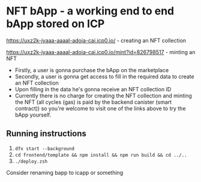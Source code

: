 # NFT bApp - a working end to end bApp stored on ICP

https://uxz2k-jyaaa-aaaal-adoia-cai.icp0.io/ - creating an NFT collection

https://uxz2k-jyaaa-aaaal-adoia-cai.icp0.io/mint?id=826798517 - minting an NFT

* Firstly, a user is gonna purchase the bApp on the marketplace
* Secondly, a user is gonna get access to fill in the required data to create an NFT collection
* Upon filling in the data he's gonna receive an NFT collection ID
* Currently there is no charge for creating the NFT collection and minting the NFT (all cycles (gas) is paid by the backend canister (smart contract)) so you're welcome to visit one of the links above to try the bApp yourself.

## Running instructions
1. `dfx start --background`
2. `cd frontend/template && npm install && npm run build && cd ../..`
3. `./deploy.zsh`

Consider renaming bapp to icapp or something